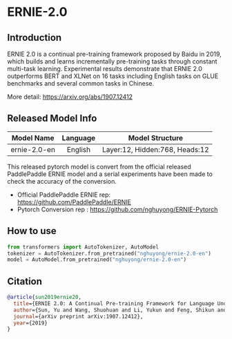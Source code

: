 # ERNIE-2.0

## Introduction

ERNIE 2.0 is a continual pre-training framework proposed by Baidu in 2019, 
which builds and learns incrementally pre-training tasks through constant multi-task learning. 
Experimental results demonstrate that ERNIE 2.0 outperforms BERT and XLNet on 16 tasks including English tasks on GLUE benchmarks and several common tasks in Chinese. 

More detail: https://arxiv.org/abs/1907.12412

## Released Model Info

|Model Name|Language|Model Structure|
|:---:|:---:|:---:|
|ernie-2.0-en| English |Layer:12, Hidden:768, Heads:12|

This released pytorch model is convert from the official released PaddlePaddle ERNIE model and 
a serial experiments have been made to check the accuracy of the conversion.

- Official PaddlePaddle ERNIE rep: https://github.com/PaddlePaddle/ERNIE
- Pytorch Conversion rep :  https://github.com/nghuyong/ERNIE-Pytorch

## How to use
```Python
from transformers import AutoTokenizer, AutoModel
tokenizer = AutoTokenizer.from_pretrained("nghuyong/ernie-2.0-en")
model = AutoModel.from_pretrained("nghuyong/ernie-2.0-en")
```

## Citation

```bibtex
@article{sun2019ernie20,
  title={ERNIE 2.0: A Continual Pre-training Framework for Language Understanding},
  author={Sun, Yu and Wang, Shuohuan and Li, Yukun and Feng, Shikun and Tian, Hao and Wu, Hua and Wang, Haifeng},
  journal={arXiv preprint arXiv:1907.12412},
  year={2019} 
}
```
